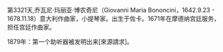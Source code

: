 第3321天,乔瓦尼·玛丽亚·博农奇尼（Giovanni Maria Bononcini，1642.9.23 - 1678.11.18）意大利作曲家，小提琴家。出生于佐卡。1671年在摩德纳宫廷服务，担任宫廷作曲家。

1879年：第一个助听器被发明出来[來源請求]。